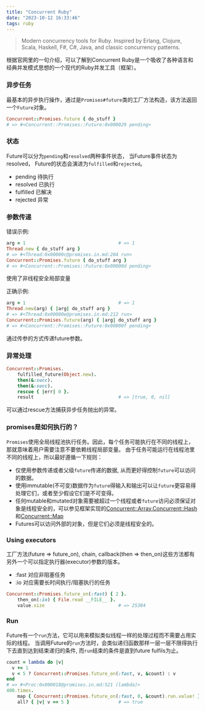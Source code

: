 ```yaml
---
title: "Concurrent Ruby"
date: "2023-10-12 16:33:46"
tags: ruby
---
```


> Modern concurrency tools for Ruby. Inspired by Erlang, Clojure, Scala, Haskell, F#, C#, Java, and classic concurrency patterns.

根据官网里的一句介绍，可以了解到Concurrent Ruby是一个吸收了各种语言和经典并发模式思想的一个现代的Ruby并发工具（框架）。



### 异步任务
最基本的异步执行操作，通过是`Promises#future`类的工厂方法构造，该方法返回一个`Future`对象。
```ruby
Concurrent::Promises.future { do_stuff }
# => #<Concurrent::Promises::Future:0x000029 pending>
```


### 状态
Future可以分为`pending`和`resolved`两种事件状态， 当Future事件状态为resolved， Future的状态会演进为`fulfilled`和`rejected`。
* pending   待执行
* resolved  已执行
* fulfilled 已解决
* rejected  异常


### 参数传递
错误示例:
```ruby
arg = 1                                  # => 1
Thread.new { do_stuff arg }
# => #<Thread:0x00000c@promises.in.md:204 run>
Concurrent::Promises.future { do_stuff arg }
# => #<Concurrent::Promises::Future:0x00000d pending>
```
使用了非线程安全局部变量

正确示例:
```ruby
arg = 1                                  # => 1
Thread.new(arg) { |arg| do_stuff arg }
# => #<Thread:0x00000e@promises.in.md:212 run>
Concurrent::Promises.future(arg) { |arg| do_stuff arg }
# => #<Concurrent::Promises::Future:0x00000f pending>
```
通过传参的方式传递future参数。


### 异常处理
```ruby
Concurrent::Promises.
    fulfilled_future(Object.new).
    then(&:succ).
    then(&:succ).
    rescue { |err| 0 }.
    result                               # => [true, 0, nil]
```
可以通过rescue方法捕获异步任务抛出的异常。

### promises是如何执行的？
`Promises`使用全局线程池执行任务。因此，每个任务可能执行在不同的线程上，那就意味着用户需要注意不要依赖线程局部变量。
由于任务可能运行在线程池里不同的线程上，所以最好遵循一下规则：
* 仅使用参数传递或者父级`future`传递的数据, 从而更好得控制`future`可以访问的数据。
* 使用immutable(不可变)数据作为`future`得输入和输出可以让`future`更容易得处理它们，或者至少假设它们是不可变得。
* 任何mutable和mutated对象需要被超过一个线程或者`future`访问必须保证对象是线程安全的，可以参见框架实现的[Concurrent::Array](https://ruby-concurrency.github.io/concurrent-ruby/master/Concurrent/Array.html),[Concurrent::Hash](https://ruby-concurrency.github.io/concurrent-ruby/master/Concurrent/Hash.html)和[Concurrent::Map](https://ruby-concurrency.github.io/concurrent-ruby/master/Concurrent/Map.html)
* Futures可以访问外部的对象，但是它们必须是线程安全的。

### Using executors
工厂方法(future => future_on), chain, callback(then => then_on)这些方法都有另外一个可以指定执行器(executor)参数的版本。
* :fast 对应非阻塞任务
* :io   对应需要长时间执行/阻塞执行的任务

```ruby
Concurrent::Promises.future_on(:fast) { 2 }.
    then_on(:io) { File.read __FILE__ }.
    value.size                           # => 25384
```

### Run
Future有一个`run`方法，它可以用来模拟类似线程一样的处理过程而不需要占用实际的线程。
当调用Future的`run`方法时，会类似递归函数那样一层一层不限得执行下去直到达到结束递归的条件, 而`run`结束的条件是直到future fulfils为止。
```ruby
count = lambda do |v|
  v += 1
  v < 5 ? Concurrent::Promises.future_on(:fast, v, &count) : v
end
# => #<Proc:0x000018@promises.in.md:521 (lambda)>
400.times.
    map { Concurrent::Promises.future_on(:fast, 0, &count).run.value! }.
    all? { |v| v == 5 }                  # => true
```